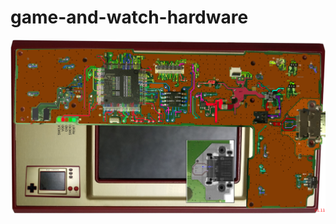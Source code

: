 # game-and-watch-hardware
![Version 1.1](https://raw.githubusercontent.com/Upcycle-Electronics/game-and-watch-hardware/main/Images-Version-1v1/GnWtrace1v11.jpg "Version 1.1")
